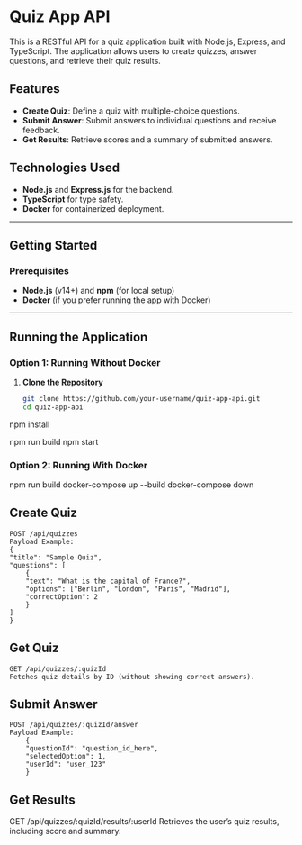 # Quiz App API

This is a RESTful API for a quiz application built with Node.js, Express, and TypeScript. The application allows users to create quizzes, answer questions, and retrieve their quiz results.

## Features
- **Create Quiz**: Define a quiz with multiple-choice questions.
- **Submit Answer**: Submit answers to individual questions and receive feedback.
- **Get Results**: Retrieve scores and a summary of submitted answers.

## Technologies Used
- **Node.js** and **Express.js** for the backend.
- **TypeScript** for type safety.
- **Docker** for containerized deployment.

---

## Getting Started

### Prerequisites
- **Node.js** (v14+) and **npm** (for local setup)
- **Docker** (if you prefer running the app with Docker)

---

## Running the Application

### Option 1: Running Without Docker

1. **Clone the Repository**
   ```bash
   git clone https://github.com/your-username/quiz-app-api.git
   cd quiz-app-api

npm install

npm run build
npm start

### Option 2: Running With Docker
npm run build
docker-compose up --build
docker-compose down



## Create Quiz
    POST /api/quizzes
    Payload Example:
    {
    "title": "Sample Quiz",
    "questions": [
        {
        "text": "What is the capital of France?",
        "options": ["Berlin", "London", "Paris", "Madrid"],
        "correctOption": 2
        }
    ]
    }

## Get Quiz

    GET /api/quizzes/:quizId
    Fetches quiz details by ID (without showing correct answers).

## Submit Answer

    POST /api/quizzes/:quizId/answer
    Payload Example:
        {
        "questionId": "question_id_here",
        "selectedOption": 1,
        "userId": "user_123"
        }

## Get Results
GET /api/quizzes/:quizId/results/:userId
Retrieves the user’s quiz results, including score and summary.

        


